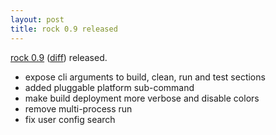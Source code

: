 ```yaml
---
layout: post
title: rock 0.9 released
---
```


[rock 0.9][pypi] ([diff][diff]) released.

 - expose cli arguments to build, clean, run and test sections
 - added pluggable platform sub-command
 - make build deployment more verbose and disable colors
 - remove multi-process run
 - fix user config search

[pypi]: http://pypi.python.org/pypi/rock/0.9.0
[diff]: https://github.com/rockplatform/rock/compare/0.8.1...0.9.0
